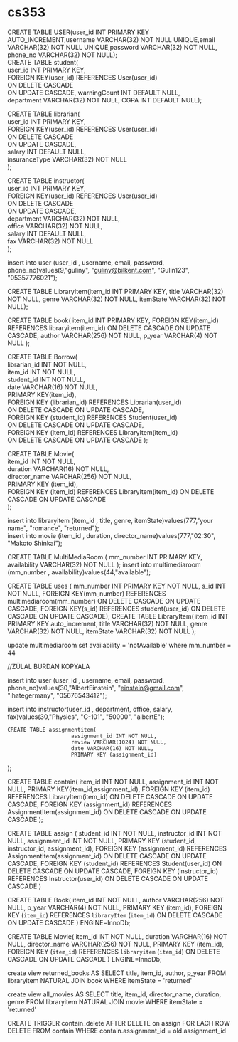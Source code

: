 # cs353

CREATE TABLE USER(user_id INT PRIMARY KEY AUTO_INCREMENT,username VARCHAR(32) NOT NULL UNIQUE,email VARCHAR(32) NOT NULL UNIQUE,password VARCHAR(32) NOT NULL, phone_no  VARCHAR(32) NOT NULL);  
CREATE TABLE student(  
             	user_id INT PRIMARY KEY,  
             	FOREIGN KEY(user_id) REFERENCES User(user_id)  
                                  ON DELETE CASCADE  
                                  ON UPDATE CASCADE, 
				warningCount INT DEFAULT NULL,  
              	department VARCHAR(32) NOT NULL, 
              	CGPA INT DEFAULT NULL);  
  
CREATE TABLE librarian(  
             	user_id INT PRIMARY KEY,  
             	FOREIGN KEY(user_id) REFERENCES User(user_id)  
                                  ON DELETE CASCADE  
                                  ON UPDATE CASCADE,  
              	salary INT DEFAULT NULL,  
              	insuranceType VARCHAR(32) NOT NULL  
);  
  
CREATE TABLE instructor(  
             	user_id INT PRIMARY KEY,  
             	FOREIGN KEY(user_id) REFERENCES User(user_id)  
                                  ON DELETE CASCADE  
                                  ON UPDATE CASCADE,  
              	department VARCHAR(32) NOT NULL,  
              	office VARCHAR(32) NOT NULL,  
              	salary INT DEFAULT NULL,  
				fax VARCHAR(32) NOT NULL  
);  
    
insert into user (user_id , username, email, password, phone_no)values(9,"guliny", "guliny@bilkent.com", "Gulin123", "05357776021");  
  
CREATE TABLE LibraryItem(item_id INT PRIMARY KEY, title VARCHAR(32) NOT NULL, genre VARCHAR(32) NOT NULL, itemState VARCHAR(32) NOT NULL);  
  
CREATE TABLE book( item_id INT PRIMARY KEY, FOREIGN KEY(item_id) REFERENCES libraryitem(item_id) ON DELETE CASCADE ON UPDATE CASCADE, author VARCHAR(256) NOT NULL, p_year VARCHAR(4) NOT NULL );  
  
CREATE TABLE  Borrow(  
                               	librarian_id INT NOT NULL,  
                               	item_id INT NOT NULL,  
                                student_id INT NOT NULL,  
                               	date VARCHAR(16) NOT NULL,  
                               	PRIMARY KEY(item_id),  
								FOREIGN KEY (librarian_id) REFERENCES Librarian(user_id)  
                               	ON DELETE CASCADE ON UPDATE CASCADE,  
                               	FOREIGN KEY (student_id) REFERENCES Student(user_id)  
								ON DELETE CASCADE ON UPDATE CASCADE,  
								FOREIGN KEY (item_id) REFERENCES LibraryItem(item_id)  
                               	ON DELETE CASCADE ON UPDATE CASCADE	);  
  
  
CREATE TABLE Movie(  
                    	item_id INT NOT NULL,  
                    	duration VARCHAR(16) NOT NULL,  
                    	director_name VARCHAR(256) NOT NULL,  
                    	PRIMARY KEY (item_id),  
                        FOREIGN KEY (item_id) REFERENCES LibraryItem(item_id) ON DELETE CASCADE ON UPDATE CASCADE  
);  

insert into libraryitem (item_id , title, genre, itemState)values(777,"your name", "romance", "returned");  
insert into movie (item_id , duration, director_name)values(777,"02:30", "Makoto Shinkai");  

CREATE TABLE MultiMediaRoom (
			mm_number INT PRIMARY KEY,
           	availability VARCHAR(32) NOT NULL
);
insert into multimediaroom (mm_number , availability)values(44,"available");

CREATE TABLE uses  ( mm_number INT PRIMARY KEY NOT NULL,
				  s_id INT NOT NULL,
				  FOREIGN KEY(mm_number) REFERENCES multimediaroom(mm_number)
				  ON DELETE CASCADE ON UPDATE CASCADE,
				  FOREIGN KEY(s_id) REFERENCES student(user_id)
				  ON DELETE CASCADE ON UPDATE CASCADE);
CREATE TABLE LibraryItem(
             	item_id INT PRIMARY KEY auto_increment,
             	title VARCHAR(32) NOT NULL,
             	genre VARCHAR(32) NOT NULL,
                   itemState VARCHAR(32) NOT NULL
);
				  
update multimediaroom
set availability = 'notAvailable'
where mm_number = 44

//ZÜLAL BURDAN KOPYALA

insert into user (user_id , username, email, password, phone_no)values(30,"AlbertEinstein", "einstein@gmail.com", "ihategermany", "05676543412");

insert into instructor(user_id , department, office, salary, fax)values(30,"Physics", "G-101", "50000", "albertE");

	CREATE TABLE assignmentitem(
                    	assignment_id INT NOT NULL,
                    	review VARCHAR(1024) NOT NULL,
                    	date VARCHAR(16) NOT NULL,
                    	PRIMARY KEY (assignment_id)
);

CREATE TABLE contain(
					item_id INT NOT NULL,
					assignment_id INT NOT NULL,
					PRIMARY KEY(item_id,assignment_id),
					FOREIGN KEY (item_id) REFERENCES LibraryItem(item_id)
					ON DELETE CASCADE ON UPDATE CASCADE,
					FOREIGN KEY (assignment_id) REFERENCES AssignmentItem(assignment_id)
					ON DELETE CASCADE ON UPDATE CASCADE
        	);
		
CREATE TABLE assign (
					student_id INT  NOT NULL,
					instructor_id INT  NOT NULL,
					assignment_id INT NOT NULL,
					PRIMARY KEY (student_id, instructor_id, assignment_id),
					FOREIGN KEY (assignment_id) REFERENCES AssignmentItem(assignment_id)
                   	ON DELETE CASCADE ON UPDATE CASCADE,
					FOREIGN KEY (student_id) REFERENCES Student(user_id)
					ON DELETE CASCADE ON UPDATE CASCADE,
					FOREIGN KEY (instructor_id) REFERENCES Instructor(user_id)
					ON DELETE CASCADE ON UPDATE CASCADE
) 

CREATE TABLE Book(
                    	item_id INT NOT NULL,
                    	author VARCHAR(256) NOT NULL,
                    	p_year VARCHAR(4) NOT NULL,
                    	PRIMARY KEY (item_id),
                        FOREIGN KEY (`item_id`) REFERENCES `libraryItem` (`item_id`) 
                        ON DELETE CASCADE 
                        ON UPDATE CASCADE
) ENGINE=InnoDb;


CREATE TABLE Movie(
                    	item_id INT NOT NULL,
                    	duration VARCHAR(16) NOT NULL,
                    	director_name VARCHAR(256) NOT NULL,
                    	PRIMARY KEY (item_id),
                        FOREIGN KEY (`item_id`) REFERENCES `libraryitem` (`item_id`)
                        ON DELETE CASCADE 
                        ON UPDATE CASCADE
) ENGINE=InnoDb;

create view returned_books AS
          SELECT title, item_id, author, p_year
          FROM libraryitem NATURAL JOIN book
          WHERE itemState = 'returned'
	  
	  
create view all_movies AS 
         SELECT title, item_id, director_name, duration, genre
		 FROM libraryitem NATURAL JOIN movie
		 WHERE itemState = 'returned'



CREATE TRIGGER contain_delete AFTER DELETE on assign FOR EACH ROW DELETE FROM contain     WHERE contain.assignment_id = old.assignment_id
